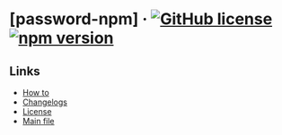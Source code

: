 # [password-npm] &middot; [![GitHub license](https://img.shields.io/badge/license-MIT-blue.svg)](https://github.com/AYnonyme971/password-npm/blob/main/LICENSE) [![npm version](https://img.shields.io/npm/v/password-npm.svg?style=flat)](https://www.npmjs.com/package/password-npm)

## Links
- [How to](./HOWTO.md)
- [Changelogs](./CHANGELOGS.md)
- [License](./LICENSE)
- [Main file](./src/index.js)
